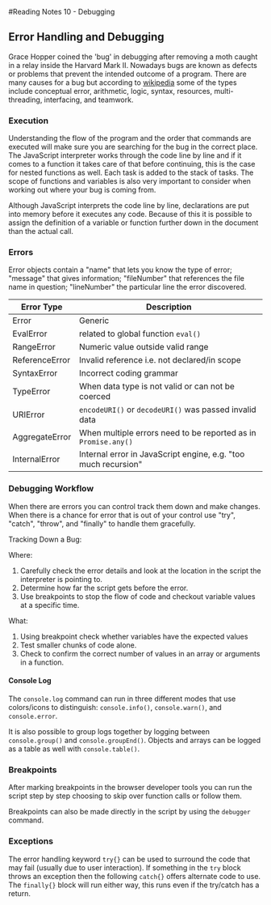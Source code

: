 #Reading Notes 10 - Debugging


## Error Handling and Debugging

Grace Hopper coined the 'bug' in debugging after removing a moth caught in a relay inside the Harvard Mark II. Nowadays bugs are known as defects or problems that prevent the intended outcome of a program. There are many causes for a bug but according to [wikipedia](https://en.wikipedia.org/wiki/Software_bug#Types) some of the types include conceptual error, arithmetic, logic, syntax, resources, multi-threading, interfacing, and teamwork.

### Execution

Understanding the flow of the program and the order that commands are executed will make sure you are searching for the bug in the correct place. The JavaScript interpreter works through the code line by line and if it comes to a function it takes care of that before continuing, this is the case for nested functions as well. Each task is added to the stack of tasks. The scope of functions and variables is also very important to consider when working out where your bug is coming from.

Although JavaScript interprets the code line by line, declarations are put into memory before it executes any code. Because of this it is possible to assign the definition of a variable or function further down in the document than the actual call.

### Errors

Error objects contain a "name" that lets you know the type of error; "message" that gives information; "fileNumber" that references the file name in question; "lineNumber" the particular line the error discovered.

| Error Type | Description |
|------------|-------------|
| Error      | Generic     |
| EvalError  | related to global function `eval()`|
| RangeError | Numeric value outside valid range |
| ReferenceError | Invalid reference i.e. not declared/in scope |
| SyntaxError | Incorrect coding grammar |
| TypeError | When data type is not valid or can not be coerced |
| URIError | `encodeURI()` or `decodeURI()` was passed invalid data |
| AggregateError | When multiple errors need to be reported as in `Promise.any()` |
| InternalError | Internal error in JavaScript engine, e.g. "too much recursion" |

### Debugging Workflow

When there are errors you can control track them down and make changes. When there is a chance for error that is out of your control use "try", "catch", "throw", and "finally" to handle them gracefully.

Tracking Down a Bug:

Where:
1. Carefully check the error details and look at the location in the script the interpreter is pointing to.
2. Determine how far the script gets before the error.
3. Use breakpoints to stop the flow of code and checkout variable values at a specific time.

What:
1. Using breakpoint check whether variables have the expected values
2. Test smaller chunks of code alone.
3. Check to confirm the correct number of values in an array or arguments in a function.

#### Console Log

The `console.log` command can run in three different modes that use colors/icons to distinguish: `console.info()`, `console.warn()`, and `console.error`.

It is also possible to group logs together by logging between `console.group()` and `console.groupEnd()`. Objects and arrays can be logged as a table as well with `console.table()`.

### Breakpoints

After marking breakpoints in the browser developer tools you can run the script step by step choosing to skip over function calls or follow them.

Breakpoints can also be made directly in the script by using the `debugger` command.

### Exceptions

The error handling keyword `try{}` can be used to surround the code that may fail (usually due to user interaction). If something in the `try` block throws an exception then the following `catch{}` offers alternate code to use. The `finally{}` block will run either way, this runs even if the try/catch has a return.

